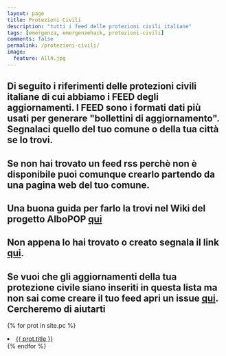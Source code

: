 ```yaml
---
layout: page
title: Protezioni Civili
description: "tutti i feed delle protezioni civili italiane"
tags: [emergenza, emergenzehack, protezioni-civili]
comments: false
permalink: /protezioni-civili/
image:
  feature: All4.jpg
---
```


## Di seguito i riferimenti delle protezioni civili italiane di cui abbiamo i FEED degli aggiornamenti. I FEED sono i formati dati più usati per generare "bollettini di aggiornamento". Segnalaci quello del tuo comune o della tua città se lo trovi. ##

## Se non hai trovato un feed rss perchè non è disponibile puoi comunque crearlo partendo da una pagina web del tuo comune. ##

## Una buona guida per farlo la trovi nel Wiki del progetto AlboPOP [qui](https://github.com/aborruso/albo-pop/wiki/Strumenti) ##

## Non appena lo hai trovato o creato segnala il link [qui](https://github.com/emergenzehack/emergenzeHack.github.io/issues/new?title=%5Bfeed%20pc%5D). ##

## Se vuoi che gli aggiornamenti della tua protezione civile siano inseriti in questa lista ma non sai come creare il tuo feed apri un issue [qui](https://github.com/emergenzehack/emergenzeHack.github.io/issues/new). Cercheremo di aiutarti ##

{% for prot in site.pc %}
  <li><a href="{{ site.url }}{{ prot.url }}">{{ prot.title }}</a></li>
{% endfor %}
